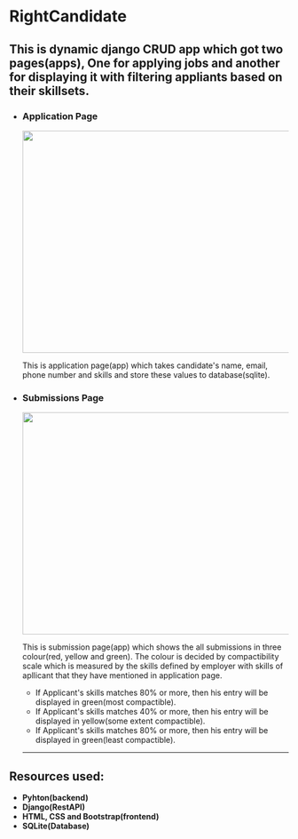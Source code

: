 # RightCandidate

## This is dynamic django CRUD app which got two pages(apps), One for applying jobs and another for displaying it with filtering appliants based on their skillsets.


- ### Application Page

  <image src="applications.JPG" height=400 width=600>
  
  This is application page(app) which takes candidate's name, email, phone number and skills and store these values to database(sqlite).
  
  
- ### Submissions Page

  <image src="submissions.JPG" height=400 width=600>  
  
  This is submission page(app) which shows the all submissions in three colour(red, yellow and green). The colour is decided by compactibility scale which is measured by the skills defined by employer with skills of apllicant that they have mentioned in application page.
  
  - If Applicant's skills matches 80% or more, then his entry will be displayed in green(most compactible).
  - If Applicant's skills matches 40% or more, then his entry will be displayed in yellow(some extent compactible).
  - If Applicant's skills matches 80% or more, then his entry will be displayed in green(least compactible).
  
  ---
  
## Resources used:
  - **Pyhton(backend)**
  - **Django(RestAPI)**
  - **HTML, CSS and Bootstrap(frontend)**
  - **SQLite(Database)**
